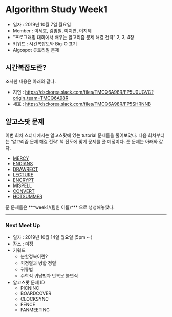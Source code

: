 # Algorithm Study Week1
- 일자 : 2019년 10월 7일 월요일
- Member : 이세호, 김범철, 이지연, 이지혜
- "프로그래밍 대회에서 배우는 알고리즘 문제 해결 전략" 2, 3, 4장
- 키워드 : 시간복잡도와 Big-O 표기
- Algospot 튜토리얼 문제


## 시간복잡도란?
조사한 내용은 아래와 같다.
- 지연 : <https://dsckorea.slack.com/files/TMCQ6A98R/FP5U0UGVC?origin_team=TMCQ6A98R>
- 세호 : <https://dsckorea.slack.com/files/TMCQ6A98R/FP5SHRNNB>


## 알고스팟 문제
이번 회차 스터디에서는 알고스팟에 있는 tutorial 문제들을 풀어보았다. 다음 회차부터는 '알고리즘 문제 해결 전략' 책 진도에 맞게 문제를 풀 예정이다. 푼 문제는 아래와 같다.
- [MERCY](https://algospot.com/judge/problem/read/MERCY)
- [ENDIANS](https://algospot.com/judge/problem/read/ENDIANS)
- [DRAWRECT](https://algospot.com/judge/problem/read/DRAWRECT)
- [LECTURE](https://algospot.com/judge/problem/read/LECTURE)
- [ENCRYPT](https://algospot.com/judge/problem/read/ENCRYPT)
- [MISPELL](https://algospot.com/judge/problem/read/MISPELL)
- [CONVERT](https://algospot.com/judge/problem/read/CONVERT)
- [HOTSUMMER](https://algospot.com/judge/problem/read/HOTSUMMER)

푼 문제들은 \*\*\*week1/(팀원 이름)\*\*\* 으로 생성해놓았다.

---

### Next Meet Up
- 일자 : 2019년 10월 14일 월요일 (5pm ~ )
- 장소 : 미정
- 키워드
    - 분할정복이란?
    - 퀵정렬과 병합 정렬
    - 귀류법
    - 수학적 귀납법과 반복문 불변식
- 알고스팟 문제 ID
    - PICNINC
    - BOARDCOVER
    - CLOCKSYNC
    - FENCE
    - FANMEETING